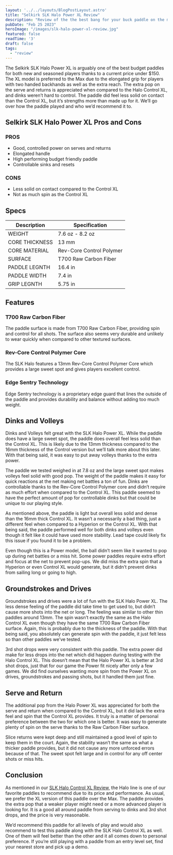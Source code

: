 ```yaml
---
layout: '../../layouts/BlogPostLayout.astro'
title: "Selkirk SLK Halo Power XL Review"
description: "Review of the the best bang for your buck paddle on the market today!"
pubDate: "Feb 25 2023"
heroImage: "/images/slk-halo-power-xl-review.jpg"
featured: false
readTime: '3'
draft: false
tags: 
  - "review"
---
```


The Selkirk SLK Halo Power XL is arguably one of the best budget paddles for both new and seasoned players thanks to a current price under $150. The XL model is preferred to the Max due to the elongated grip for players with two handed backhands as well as the extra reach. The extra pop on the serve and returns is appreciated when compared to the Halo Control XL, and dinks weren’t hard to control. The paddle did feel less solid on contact than the Control XL, but it’s strengths more than made up for it. We’ll go over how the paddle played and who we’d recommend it to.

## Selkirk SLK Halo Power XL Pros and Cons
### PROS
- Good, controlled power on serves and returns
- Elongated handle
- High performing budget friendly paddle
- Controllable sinks and resets

### CONS
- Less solid on contact compared to the Control XL
- Not as much spin as the Control XL

## Specs
| Description      | Specification  |
| ----------- | ----------- |
| WEIGHT | 7.6 oz - 8.2 oz |
| CORE THICKNESS | 13 mm |
| CORE MATERIAL  | Rev-Core Control Polymer |
| SURFACE | T700 Raw Carbon Fiber |
| PADDLE LEGNTH | 16.4 in |
| PADDLE WIDTH | 7.4 in |
| GRIP LEGNTH | 5.75 in |

## Features
### T700 Raw Carbon Fiber

The paddle surface is made from T700 Raw Carbon Fiber, providing spin and control for all shots. The surface also seems very durable and unlikely to wear quickly when compared to other textured surfaces.

### Rev-Core Control Polymer Core

The SLK Halo features a 13mm Rev-Core Control Polymer Core which provides a large sweet spot and gives players excellent control. 

### Edge Sentry Technology

Edge Sentry technology is a proprietary edge guard that lines the outside of the paddle and provides durability and balance without adding too much weight.

## Dinks and Volleys

Dinks and Volleys felt great with the SLK Halo Power XL. While the paddle does have a large sweet spot, the paddle does overall feel less solid than the Control XL. This is likely due to the 13mm thickness compared to the 16mm thickness of the Control version but we’ll talk more about this later. With that being said, it was easy to put away volleys thanks to the extra power. 

The paddle we tested weighed in at 7.8 oz and the large sweet spot makes volleys feel solid with good pop. The weight of the paddle makes it easy for quick reactions at the net making net battles a ton of fun. Dinks are controllable thanks to the Rev-Core Control Polymer core and didn’t require as much effort when compared to the Control XL. This paddle seemed to have the perfect amount of pop for controllable dinks but that could be unique to our playing style.

As mentioned above, the paddle is light but overall less solid and dense than the 16mm thick Control XL. It wasn’t a necessarily a bad thing, just a different feel when compared to a Hyperion or the Control XL. With that being said, the paddle performed well for both dinks and volleys even though it felt like it could have used more stability. Lead tape could likely fix this issue if you found it to be a problem.

Even though this is a Power model, the ball didn’t seem like it wanted to pop up during net battles or a miss hit. Some power paddles require extra effort and focus at the net to prevent pop-ups. We did miss the extra spin that a Hyperion or even Control XL would generate, but it didn’t prevent dinks from sailing long or going to high.

## Groundstrokes and Drives

Groundstrokes and drives were a lot of fun with the SLK Halo Power XL. The less dense feeling of the paddle did take time to get used to, but didn’t cause more shots into the net or long. The feeling was similar to other thin paddles around 13mm. The spin wasn’t exactly the same as the Halo Control XL even though they have the same T700 Raw Carbon Fiber surface. Again, this is probably due to the thickness of the paddle. With that being said, you absolutely can generate spin with the paddle, it just felt less so than other paddles we’ve tested. 

3rd shot drops were very consistent with this paddle. The extra power did make for less drops into the net which did happen during testing with the Halo Control XL. This doesn’t mean that the Halo Power XL is better at 3rd shot drops, just that for our game the Power fit nicely after only a few games. We did find ourselves wanting more spin from the Power XL on drives, groundstrokes and passing shots, but it handled them just fine.

## Serve and Return

The additional pop from the Halo Power XL was appreciated for both the serve and return when compared to the Control XL, but it did lack the extra feel and spin that the Control XL provides. It truly is a matter of personal preference between the two for which one is better. It was easy to generate plenty of spin on the serve thanks to the Raw Carbon Fiber surface. 

Slice returns were kept deep and still maintained a good level of spin to keep them in the court. Again, the stability wasn’t the same as what a thicker paddle provides, but it did not cause any more unforced errors because of that. The sweet spot felt large and in control for any off center shots or miss hits.

## Conclusion

As mentioned in our <a href="/blog/selkirk-slk-halo-control-xl-review">SLK Halo Control XL Review</a>, the Halo line is one of our favorite paddles to recommend due to its price and performance. As usual, we prefer the XL version of this paddle over the Max. The paddle provides the extra pop that a weaker player might need or a more advanced player is looking for. It is a good all around paddle from serving to dinks and 3rd shot drops, and the price is very reasonable.

We’d recommend this paddle for all levels of play and would also recommend to test this paddle along with the SLK Halo Control XL as well. One of them will feel better than the other and it all comes down to personal preference. If you’re still playing with a paddle from an entry level set, find your nearest store and pick up a demo.